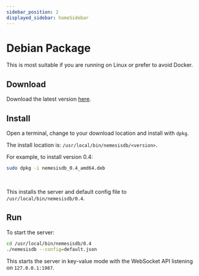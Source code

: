 ```yaml
---
sidebar_position: 2
displayed_sidebar: homeSidebar
---
```


# Debian Package

This is most suitable if you are running on Linux or prefer to avoid Docker.

## Download

Download the latest version [here](https://releases.nemesisdb.io/package/nemesisdb_0.4_amd64.deb).


## Install
Open a terminal, change to your download location and install with `dpkg`.

The install location is: `/usr/local/bin/nemesisdb/<version>`.

For example, to install version 0.4:

```bash
sudo dpkg -i nemesisdb_0.4_amd64.deb
```
<br/>

This installs the server and default config file to `/usr/local/bin/nemesisdb/0.4`.


## Run
To start the server:

```bash
cd /usr/local/bin/nemesisdb/0.4
./nemesisdb --config=default.json
```

This starts the server in key-value mode with the WebSocket API listening on `127.0.0.1:1987`.